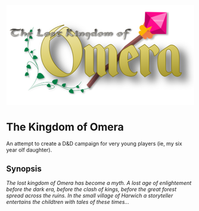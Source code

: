 ![The Kingdom of Omera](images/title.png)

# The Kingdom of Omera

An attempt to create a D&D campaign for very young players (ie, my six year olf daughter).

## Synopsis

_The lost kingdom of Omera has become a myth. A lost age of enlightement before the dark era, before the clash of kings, before the great forest spread across the ruins.
In the small village of Harwich a storyteller entertains the childtren with tales of these times..._
